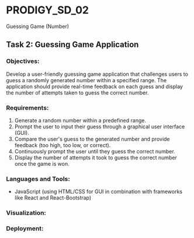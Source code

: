 # PRODIGY_SD_02
Guessing Game (Number)

## Task 2: Guessing Game Application

### Objectives:
Develop a user-friendly guessing game application that challenges users to guess a randomly generated number within a specified range. The application should provide real-time feedback on each guess and display the number of attempts taken to guess the correct number.

### Requirements:
1. Generate a random number within a predefined range.
2. Prompt the user to input their guess through a graphical user interface (GUI).
3. Compare the user's guess to the generated number and provide feedback (too high, too low, or correct).
4. Continuously prompt the user until they guess the correct number.
5. Display the number of attempts it took to guess the correct number once the game is won.

### Languages and Tools:
- JavaScript (using HTML/CSS for GUI in combination with frameworks like React and React-Bootstrap)

### Visualization:

### Deployment:

